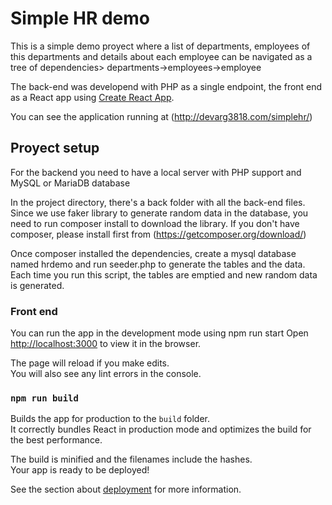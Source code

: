 # Simple HR demo

This is a simple demo proyect where a list of departments, employees of this departments and details about each employee can be navigated as a tree of dependencies> departments->employees->employee

The back-end was developend with PHP as a single endpoint, the front end as a React app using [Create React App](https://github.com/facebook/create-react-app).

You can see the application running at (http://devarg3818.com/simplehr/)

## Proyect setup

For the backend you need to have a local server with PHP support and MySQL or MariaDB database

In the project directory, there's a back folder with all the back-end files. Since we use faker library to generate random data in the database, you need to run composer install to download the library. If you don't have composer, please install first from (https://getcomposer.org/download/)

Once composer installed the dependencies, create a mysql database named hrdemo and run seeder.php to generate the tables and the data. Each time you run this script, the tables are emptied and new random data is generated.

### Front end

You can run the app in the development mode using npm run start
Open [http://localhost:3000](http://localhost:3000) to view it in the browser.

The page will reload if you make edits.\
You will also see any lint errors in the console.

### `npm run build`

Builds the app for production to the `build` folder.\
It correctly bundles React in production mode and optimizes the build for the best performance.

The build is minified and the filenames include the hashes.\
Your app is ready to be deployed!

See the section about [deployment](https://facebook.github.io/create-react-app/docs/deployment) for more information.

